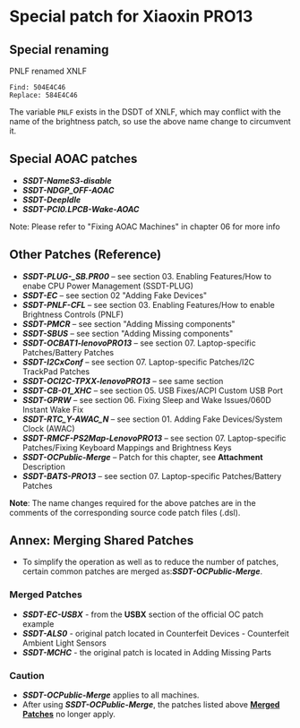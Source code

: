 # Special patch for Xiaoxin PRO13

## Special renaming

PNLF renamed XNLF

```text
Find: 504E4C46
Replace: 584E4C46
```

The variable `PNLF` exists in the DSDT of XNLF, which may conflict with the name of the brightness patch, so use the above name change to circumvent it.

## Special AOAC patches

- ***SSDT-NameS3-disable*** 
- ***SSDT-NDGP_OFF-AOAC***
- ***SSDT-DeepIdle***
- ***SSDT-PCI0.LPCB-Wake-AOAC***

Note: Please refer to "Fixing AOAC Machines" in chapter 06 for more info

## Other Patches (Reference)

- ***SSDT-PLUG-_SB.PR00*** – see section 03. Enabling Features/How to enabe CPU Power Management (SSDT-PLUG)
- ***SSDT-EC*** – see section 02 "Adding Fake Devices"
- ***SSDT-PNLF-CFL*** – see section 03. Enabling Features/How to enable Brightness Controls (PNLF) 
- ***SSDT-PMCR*** – see section "Adding Missing components"
- ***SSDT-SBUS*** – see section "Adding Missing components"
- ***SSDT-OCBAT1-lenovoPRO13*** – see section 07. Laptop-specific Patches/Battery Patches
- ***SSDT-I2CxConf*** – see section 07. Laptop-specific Patches/I2C TrackPad Patches
- ***SSDT-OCI2C-TPXX-lenovoPRO13*** – see same section
- ***SSDT-CB-01_XHC*** – see section 05. USB Fixes/ACPI Custom USB Port
- ***SSDT-GPRW*** – see section 06. Fixing Sleep and Wake Issues/060D Instant Wake Fix
- ***SSDT-RTC_Y-AWAC_N*** – see section 01. Adding Fake Devices/System Clock (AWAC)
- ***SSDT-RMCF-PS2Map-LenovoPRO13*** – see section 07. Laptop-specific Patches/Fixing Keyboard Mappings and Brightness Keys
- ***SSDT-OCPublic-Merge*** – Patch for this chapter, see **Attachment** Description
- ***SSDT-BATS-PRO13*** – see section 07. Laptop-specific Patches/Battery Patches

**Note**: The name changes required for the above patches are in the comments of the corresponding source code patch files (.dsl).

## Annex: Merging Shared Patches

- To simplify the operation as well as to reduce the number of patches, certain common patches are merged as:***SSDT-OCPublic-Merge***.

### Merged Patches

- ***SSDT-EC-USBX*** - from the **USBX** section of the official OC patch example
- ***SSDT-ALS0*** - original patch located in Counterfeit Devices - Counterfeit Ambient Light Sensors
- ***SSDT-MCHC*** - the original patch is located in Adding Missing Parts

### Caution

- ***SSDT-OCPublic-Merge*** applies to all machines.
- After using ***SSDT-OCPublic-Merge***, the patches listed above **<u>Merged Patches</u>** no longer apply.
